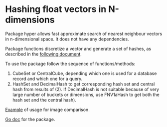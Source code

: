 # Hashing float vectors in N-dimensions

Package hyper allows fast approximate search of nearest neighbour vectors in n-dimensional space. It does not have any dependencies.

Package functions discretize a vector and generate a set of hashes, as described in the [following document](https://vitali-fedulov.github.io/algorithm-for-hashing-high-dimensional-float-vectors.html).

To use the package follow the sequence of functions/methods:
1) CubeSet or CentralCube, depending which one is used for a database record and which one for a query.
2) HashSet and DecimalHash to get corresponding hash set and central hash from results of (2). If DecimalHash is not suitable because of very large number of buckets or dimensions, use FNV1aHash to get both the hash set and the central hash).

[Example](https://github.com/vitali-fedulov/images3/blob/master/hashes.go) of usage for image comparison.

[Go doc](https://pkg.go.dev/github.com/vitali-fedulov/hyper) for the package.
